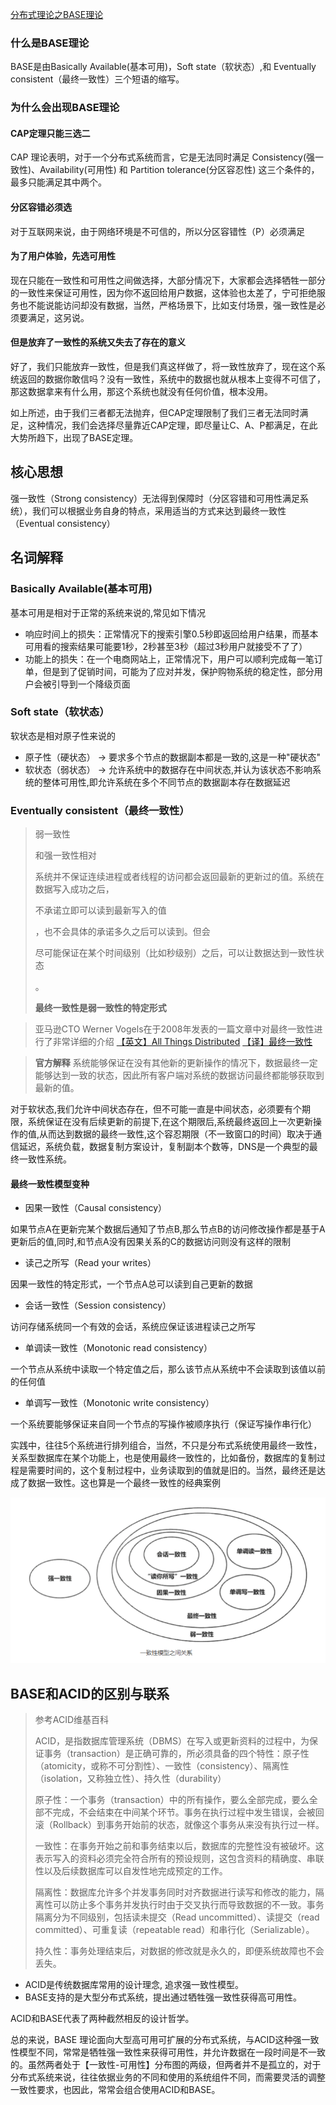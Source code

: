 [分布式理论之BASE理论](https://segmentfault.com/a/1190000018019595)

### 什么是BASE理论

BASE是由Basically Available(基本可用)，Soft state（软状态）,和 Eventually consistent（最终一致性）三个短语的缩写。

### 为什么会出现BASE理论

#### CAP定理只能三选二

CAP 理论表明，对于一个分布式系统而言，它是无法同时满足 Consistency(强一致性)、Availability(可用性) 和 Partition tolerance(分区容忍性) 这三个条件的，最多只能满足其中两个。

#### 分区容错必须选

对于互联网来说，由于网络环境是不可信的，所以分区容错性（P）必须满足

#### 为了用户体验，先选可用性

现在只能在一致性和可用性之间做选择，大部分情况下，大家都会选择牺牲一部分的一致性来保证可用性，因为你不返回给用户数据，这体验也太差了，宁可拒绝服务也不能说能访问却没有数据，当然，严格场景下，比如支付场景，强一致性是必须要满足，这另说。

#### 但是放弃了一致性的系统又失去了存在的意义

好了，我们只能放弃一致性，但是我们真这样做了，将一致性放弃了，现在这个系统返回的数据你敢信吗？没有一致性，系统中的数据也就从根本上变得不可信了，那这数据拿来有什么用，那这个系统也就没有任何价值，根本没用。

如上所述，由于我们三者都无法抛弃，但CAP定理限制了我们三者无法同时满足，这种情况，我们会选择尽量靠近CAP定理，即尽量让C、A、P都满足，在此大势所趋下，出现了BASE定理。

## 核心思想

强一致性（Strong consistency）无法得到保障时（分区容错和可用性满足系统），我们可以根据业务自身的特点，采用适当的方式来达到最终一致性（Eventual consistency）

## 名词解释

### Basically Available(基本可用)

基本可用是相对于正常的系统来说的,常见如下情况

- 响应时间上的损失：正常情况下的搜索引擎0.5秒即返回给用户结果，而基本可用看的搜索结果可能要1秒，2秒甚至3秒（超过3秒用户就接受不了了）
- 功能上的损失：在一个电商网站上，正常情况下，用户可以顺利完成每一笔订单，但是到了促销时间，可能为了应对并发，保护购物系统的稳定性，部分用户会被引导到一个降级页面

### Soft state（软状态）

软状态是相对原子性来说的

- 原子性（硬状态） -> 要求多个节点的数据副本都是一致的,这是一种"硬状态"
- 软状态（弱状态） -> 允许系统中的数据存在中间状态,并认为该状态不影响系统的整体可用性,即允许系统在多个不同节点的数据副本存在数据延迟

### Eventually consistent（最终一致性）

> 弱一致性
>
> 和强一致性相对
>
> 系统并不保证连续进程或者线程的访问都会返回最新的更新过的值。系统在数据写入成功之后，
>
> 不承诺立即可以读到最新写入的值
>
> ，也不会具体的承诺多久之后可以读到。但会
>
> 尽可能保证在某个时间级别（比如秒级别）之后，可以让数据达到一致性状态
>
> 。
>
> **最终一致性是弱一致性的特定形式**

> 亚马逊CTO Werner Vogels在于2008年发表的一篇文章中对最终一致性进行了非常详细的介绍
> [【英文】All Things Distributed](https://www.allthingsdistributed.com/2008/12/eventually_consistent.html)
> [【译】最终一致性](http://gaosboy.com/2010/01/16/eventually_consistent.html)

> **官方解释**
> 系统能够保证在没有其他新的更新操作的情况下，数据最终一定能够达到一致的状态，因此所有客户端对系统的数据访问最终都能够获取到最新的值。

对于软状态,我们允许中间状态存在，但不可能一直是中间状态，必须要有个期限，系统保证在没有后续更新的前提下,在这个期限后,系统最终返回上一次更新操作的值,从而达到数据的最终一致性,这个容忍期限（不一致窗口的时间）取决于通信延迟，系统负载，数据复制方案设计，复制副本个数等，DNS是一个典型的最终一致性系统。

#### 最终一致性模型变种

- 因果一致性（Causal consistency）

如果节点A在更新完某个数据后通知了节点B,那么节点B的访问修改操作都是基于A更新后的值,同时,和节点A没有因果关系的C的数据访问则没有这样的限制

- 读己之所写（Read your writes）

因果一致性的特定形式，一个节点A总可以读到自己更新的数据

- 会话一致性（Session consistency）

访问存储系统同一个有效的会话，系统应保证该进程读己之所写

- 单调读一致性（Monotonic read consistency）

一个节点从系统中读取一个特定值之后，那么该节点从系统中不会读取到该值以前的任何值

- 单调写一致性（Monotonic write consistency）

一个系统要能够保证来自同一个节点的写操作被顺序执行（保证写操作串行化）

实践中，往往5个系统进行排列组合，当然，不只是分布式系统使用最终一致性，关系型数据库在某个功能上，也是使用最终一致性的，比如备份，数据库的复制过程是需要时间的，这个复制过程中，业务读取到的值就是旧的。当然，最终还是达成了数据一致性。这也算是一个最终一致性的经典案例

![](./pic/BASE.png)

## BASE和ACID的区别与联系

> 参考ACID维基百科
>
> ACID，是指数据库管理系统（DBMS）在写入或更新资料的过程中，为保证事务（transaction）是正确可靠的，所必须具备的四个特性：原子性（atomicity，或称不可分割性）、一致性（consistency）、隔离性（isolation，又称独立性）、持久性（durability）
>
> 原子性：一个事务（transaction）中的所有操作，要么全部完成，要么全部不完成，不会结束在中间某个环节。事务在执行过程中发生错误，会被回滚（Rollback）到事务开始前的状态，就像这个事务从来没有执行过一样。
>
> 一致性：在事务开始之前和事务结束以后，数据库的完整性没有被破坏。这表示写入的资料必须完全符合所有的预设规则，这包含资料的精确度、串联性以及后续数据库可以自发性地完成预定的工作。
>
> 隔离性：数据库允许多个并发事务同时对齐数据进行读写和修改的能力，隔离性可以防止多个事务并发执行时由于交叉执行而导致数据的不一致。事务隔离分为不同级别，包括读未提交（Read uncommitted）、读提交（read committed）、可重复读（repeatable read）和串行化（Serializable）。
>
> 持久性：事务处理结束后，对数据的修改就是永久的，即便系统故障也不会丢失。

- ACID是传统数据库常用的设计理念, 追求强一致性模型。
- BASE支持的是大型分布式系统，提出通过牺牲强一致性获得高可用性。

ACID和BASE代表了两种截然相反的设计哲学。

总的来说，BASE 理论面向大型高可用可扩展的分布式系统，与ACID这种强一致性模型不同，常常是牺牲强一致性来获得可用性，并允许数据在一段时间是不一致的。虽然两者处于【一致性-可用性】分布图的两级，但两者并不是孤立的，对于分布式系统来说，往往依据业务的不同和使用的系统组件不同，而需要灵活的调整一致性要求，也因此，常常会组合使用ACID和BASE。

